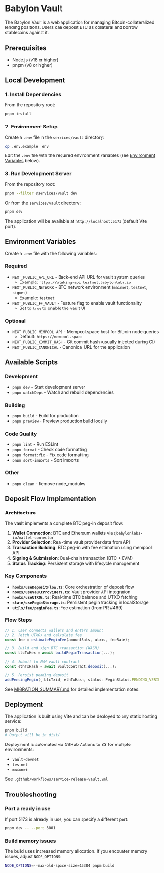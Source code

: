 # Babylon Vault

The Babylon Vault is a web application for managing Bitcoin-collateralized lending positions. Users can deposit BTC as collateral and borrow stablecoins against it.

## Prerequisites

- Node.js (v18 or higher)
- pnpm (v8 or higher)

## Local Development

### 1. Install Dependencies

From the repository root:

```bash
pnpm install
```

### 2. Environment Setup

Create a `.env` file in the `services/vault` directory:

```bash
cp .env.example .env
```

Edit the `.env` file with the required environment variables (see [Environment Variables](#environment-variables) below).

### 3. Run Development Server

From the repository root:

```bash
pnpm --filter @services/vault dev
```

Or from the `services/vault` directory:

```bash
pnpm dev
```

The application will be available at `http://localhost:5173` (default Vite port).

## Environment Variables

Create a `.env` file with the following variables:

### Required

- `NEXT_PUBLIC_API_URL` - Back-end API URL for vault system queries
  - Example: `https://staking-api.testnet.babylonlabs.io`
- `NEXT_PUBLIC_NETWORK` - BTC network environment (`mainnet`, `testnet`, `signet`)
  - Example: `testnet`
- `NEXT_PUBLIC_FF_VAULT` - Feature flag to enable vault functionality
  - Set to `true` to enable the vault UI

### Optional

- `NEXT_PUBLIC_MEMPOOL_API` - Mempool.space host for Bitcoin node queries
  - Default: `https://mempool.space`
- `NEXT_PUBLIC_COMMIT_HASH` - Git commit hash (usually injected during CI)
- `NEXT_PUBLIC_CANONICAL` - Canonical URL for the application

## Available Scripts

### Development

- `pnpm dev` - Start development server
- `pnpm watchDeps` - Watch and rebuild dependencies

### Building

- `pnpm build` - Build for production
- `pnpm preview` - Preview production build locally

### Code Quality

- `pnpm lint` - Run ESLint
- `pnpm format` - Check code formatting
- `pnpm format:fix` - Fix code formatting
- `pnpm sort-imports` - Sort imports

### Other

- `pnpm clean` - Remove node_modules

## Deposit Flow Implementation

### Architecture

The vault implements a complete BTC peg-in deposit flow:

1. **Wallet Connection**: BTC and Ethereum wallets via `@babylonlabs-io/wallet-connector`
2. **Provider Selection**: Real-time vault provider data from API
3. **Transaction Building**: BTC peg-in with fee estimation using mempool API
4. **Signing & Submission**: Dual-chain transaction (BTC + EVM)
5. **Status Tracking**: Persistent storage with lifecycle management

### Key Components

- **`hooks/useDepositFlow.ts`**: Core orchestration of deposit flow
- **`hooks/useVaultProviders.ts`**: Vault provider API integration
- **`hooks/useUTXOs.ts`**: Real-time BTC balance and UTXO fetching
- **`state/usePeginStorage.ts`**: Persistent pegin tracking in localStorage
- **`utils/fee/peginFee.ts`**: Fee estimation (from PR #469)

### Flow Steps

```typescript
// 1. User connects wallets and enters amount
// 2. Fetch UTXOs and calculate fee
const fee = estimatePeginFee(amountSats, utxos, feeRate);

// 3. Build and sign BTC transaction (WASM)
const btcTxHex = await buildPeginTransaction(...);

// 4. Submit to EVM vault contract
const ethTxHash = await vaultContract.deposit(...);

// 5. Persist pending deposit
addPendingPegin({ btcTxid, ethTxHash, status: PeginStatus.PENDING_VERIFICATION });
```

See [MIGRATION_SUMMARY.md](./MIGRATION_SUMMARY.md) for detailed implementation notes.

## Deployment

The application is built using Vite and can be deployed to any static hosting service:

```bash
pnpm build
# Output will be in dist/
```

Deployment is automated via GitHub Actions to S3 for multiple environments:
- `vault-devnet`
- `testnet`  
- `mainnet`

See `.github/workflows/service-release-vault.yml`

## Troubleshooting

### Port already in use

If port 5173 is already in use, you can specify a different port:

```bash
pnpm dev -- --port 3001
```

### Build memory issues

The build uses increased memory allocation. If you encounter memory issues, adjust `NODE_OPTIONS`:

```bash
NODE_OPTIONS=--max-old-space-size=16384 pnpm build
```
